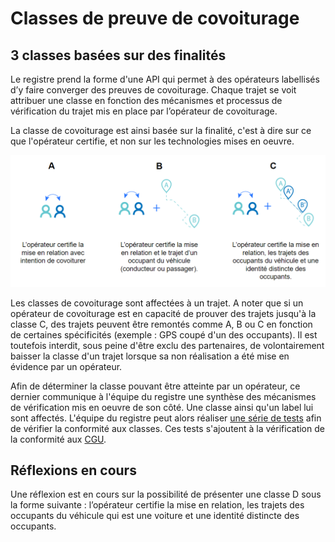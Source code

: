 # Classes de preuve de covoiturage

## 3 classes basées sur des finalités

Le registre prend la forme d'une API qui permet à des opérateurs labellisés d’y faire converger des preuves de covoiturage. Chaque trajet se voit attribuer une classe en fonction des mécanismes et processus de vérification du trajet mis en place par l’opérateur de covoiturage. 

La classe de covoiturage est ainsi basée sur la finalité, c'est à dire sur ce que l'opérateur certifie, et non sur les technologies mises en oeuvre. 

![Classe affect&#xE9;e &#xE0; des trajets r&#xE9;alis&#xE9;s en covoiturage](../.gitbook/assets/image%20%286%29.png)

Les classes de covoiturage sont affectées à un trajet. A noter que si un opérateur de covoiturage est en capacité de prouver des trajets jusqu'à la classe C, des trajets peuvent être remontés comme A, B ou C en fonction de certaines spécificités \(exemple : GPS coupé d'un des occupants\). Il est toutefois interdit, sous peine d'être exclu des partenaires, de volontairement baisser la classe d'un trajet lorsque sa non réalisation a été mise en évidence par un opérateur.

Afin de déterminer la classe pouvant être atteinte par un opérateur, ce dernier communique à l'équipe du registre une synthèse des mécanismes de vérification mis en oeuvre de son côté. Une classe ainsi qu'un label lui sont affectés. L'équipe du registre peut alors réaliser [une série de tests](https://docs.google.com/spreadsheets/d/1Mjp1KqQDBw3_7noW66oatN2WqpgCkY-9Ov7JFfbIZYA/edit#gid=0) afin de vérifier la conformité aux classes. Ces tests s'ajoutent à la vérification de la conformité aux [CGU](../cgu.md). 

## Réflexions en cours

Une réflexion est en cours sur la possibilité de présenter une classe D sous la forme suivante : l’opérateur certifie la mise en relation, les trajets des occupants du véhicule qui est une voiture et une identité distincte des occupants.



